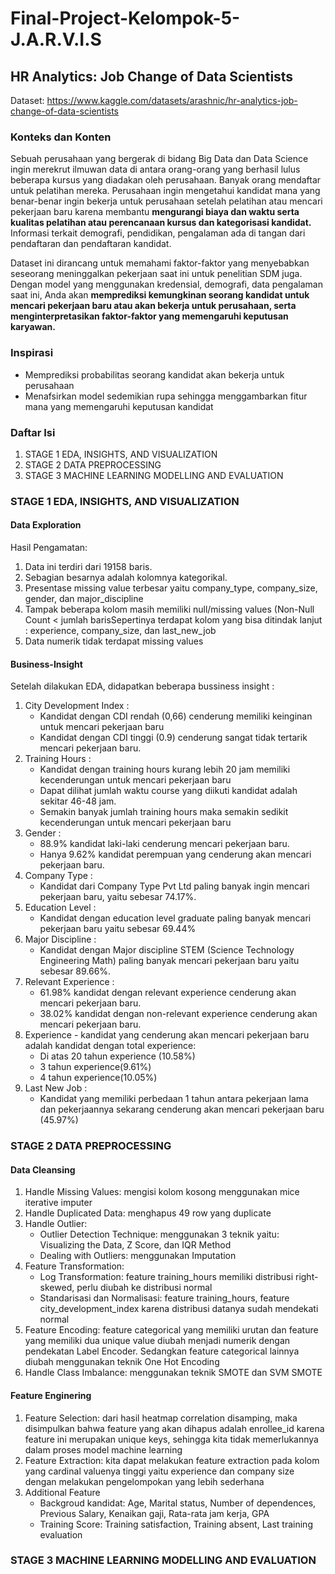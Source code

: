 # Final-Project-Kelompok-5-J.A.R.V.I.S

## HR Analytics: Job Change of Data Scientists

Dataset: https://www.kaggle.com/datasets/arashnic/hr-analytics-job-change-of-data-scientists

### Konteks dan Konten
Sebuah perusahaan yang bergerak di bidang Big Data dan Data Science ingin merekrut ilmuwan data di antara orang-orang yang berhasil lulus beberapa kursus yang diadakan oleh perusahaan. Banyak orang mendaftar untuk pelatihan mereka. Perusahaan ingin mengetahui kandidat mana yang benar-benar ingin bekerja untuk perusahaan setelah pelatihan atau mencari pekerjaan baru karena membantu **mengurangi biaya dan waktu serta kualitas pelatihan atau perencanaan kursus dan kategorisasi kandidat.** Informasi terkait demografi, pendidikan, pengalaman ada di tangan dari pendaftaran dan pendaftaran kandidat.

Dataset ini dirancang untuk memahami faktor-faktor yang menyebabkan seseorang meninggalkan pekerjaan saat ini untuk penelitian SDM juga. Dengan model yang menggunakan kredensial, demografi, data pengalaman saat ini, Anda akan **memprediksi kemungkinan seorang kandidat untuk mencari pekerjaan baru atau akan bekerja untuk perusahaan, serta menginterpretasikan faktor-faktor yang memengaruhi keputusan karyawan.**

### Inspirasi
* Memprediksi probabilitas seorang kandidat akan bekerja untuk perusahaan
* Menafsirkan model sedemikian rupa sehingga menggambarkan fitur mana yang memengaruhi keputusan kandidat

### Daftar Isi
1. STAGE 1 EDA, INSIGHTS, AND VISUALIZATION
2. STAGE 2 DATA PREPROCESSING
3. STAGE 3 MACHINE LEARNING MODELLING AND EVALUATION

### STAGE 1 EDA, INSIGHTS, AND VISUALIZATION
#### Data Exploration
Hasil Pengamatan:
1. Data ini terdiri dari 19158 baris.
2. Sebagian besarnya adalah kolomnya kategorikal.
3. Presentase missing value terbesar yaitu company_type, company_size, gender, dan major_discipline
4. Tampak beberapa kolom masih memiliki null/missing values (Non-Null Count < jumlah barisSepertinya terdapat kolom yang bisa ditindak lanjut : experience, company_size, dan last_new_job
5. Data numerik tidak terdapat missing values

#### Business-Insight
Setelah dilakukan EDA, didapatkan beberapa bussiness insight :
1. City Development Index :
    * Kandidat dengan CDI rendah (0,66) cenderung memiliki keinginan untuk mencari pekerjaan baru
    * Kandidat dengan CDI tinggi (0.9) cenderung sangat tidak tertarik mencari pekerjaan baru.
2. Training Hours :
    * Kandidat dengan training hours kurang lebih 20 jam memiliki kecenderungan untuk mencari pekerjaan baru
    * Dapat dilihat jumlah waktu course yang diikuti kandidat adalah sekitar 46-48 jam.
    * Semakin banyak jumlah training hours maka semakin sedikit kecenderungan untuk mencari pekerjaan baru
3. Gender :
    * 88.9% kandidat laki-laki cenderung mencari pekerjaan baru.
    * Hanya 9.62% kandidat perempuan yang cenderung akan mencari pekerjaan baru.
4. Company Type :
    * Kandidat dari Company Type Pvt Ltd paling banyak ingin mencari pekerjaan baru, yaitu sebesar 74.17%.
5. Education Level :
    * Kandidat dengan education level graduate paling banyak mencari pekerjaan baru yaitu sebesar 69.44%
6. Major Discipline :
    * Kandidat dengan Major discipline STEM (Science Technology Engineering Math) paling banyak mencari pekerjaan baru yaitu sebesar 89.66%.
7. Relevant Experience :
    * 61.98% kandidat dengan relevant experience cenderung akan mencari pekerjaan baru.
    * 38.02% kandidat dengan non-relevant experience cenderung akan mencari pekerjaan baru.
8. Experience - kandidat yang cenderung akan mencari pekerjaan baru adalah kandidat dengan total experience:
    * Di atas 20 tahun experience (10.58%)
    * 3 tahun experience(9.61%)
    * 4 tahun experience(10.05%)
9. Last New Job :
    * Kandidat yang memiliki perbedaan 1 tahun antara pekerjaan lama dan pekerjaannya sekarang cenderung akan mencari pekerjaan baru (45.97%)

### STAGE 2 DATA PREPROCESSING
#### Data Cleansing
1. Handle Missing Values: mengisi kolom kosong menggunakan mice iterative imputer
2. Handle Duplicated Data: menghapus 49 row yang duplicate
3. Handle Outlier: 
    * Outlier Detection Technique: menggunakan 3 teknik yaitu: Visualizing the Data, Z Score, dan IQR Method
    * Dealing with Outliers: menggunakan Imputation
4. Feature Transformation: 
    * Log Transformation: feature training_hours memiliki distribusi right-skewed, perlu diubah ke distribusi normal
    * Standarisasi dan Normalisasi: feature training_hours, feature city_development_index karena distribusi datanya sudah mendekati normal
5. Feature Encoding: feature categorical yang memiliki urutan dan feature yang memiliki dua unique value diubah menjadi numerik dengan pendekatan Label Encoder. Sedangkan feature categorical lainnya diubah menggunakan teknik One Hot Encoding
6. Handle Class Imbalance: menggunakan teknik SMOTE dan SVM SMOTE

#### Feature Enginering
1. Feature Selection: dari hasil heatmap correlation disamping, maka disimpulkan bahwa feature yang akan dihapus adalah enrollee_id karena feature ini merupakan unique keys, sehingga kita tidak memerlukannya dalam proses model machine learning
2. Feature Extraction: kita dapat melakukan feature extraction pada kolom yang cardinal valuenya tinggi yaitu experience dan company size dengan melakukan pengelompokan yang lebih sederhana
3. Additional Feature
    * Backgroud kandidat: Age, Marital status, Number of dependences, Previous Salary, Kenaikan gaji, Rata-rata jam kerja, GPA
    * Training Score: Training satisfaction, Training absent, Last training evaluation

### STAGE 3 MACHINE LEARNING MODELLING AND EVALUATION
